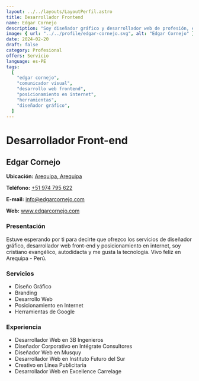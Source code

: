 ```yaml
---
layout: ../../layouts/LayoutPerfil.astro
title: Desarrollador Frontend
name: Edgar Cornejo
description: "Soy diseñador gráfico y desarrollador web de profesión, eterno alumno online, humano digital, moderno y feliz."
image: { url: "../../profile/edgar-cornejo.svg", alt: "Edgar Cornejo" }
date: 2024-02-20
draft: false
category: Profesional
offers: Servicio
language: es-PE
tags:
  [
    "edgar cornejo",
    "comunicador visual",
    "desarrollo web frontend",
    "posicionamiento en internet",
    "herramientas",
    "diseñador gráfico",
  ]
---
```


# Desarrollador Front-end

## Edgar Cornejo

<div class="contacto">
  <p><b>Ubicación:</b> <a href='https://goo.gl/maps/PGgz64rfsqz' title='Arequipa, Arequipa' target='_blank'>Arequipa, Arequipa</a></p>
  <p><b>Teléfono:</b> <a href="tel:+51974795622" title="+51974795622" target='_blank'>+51 974 795 622</a></p>
  <p><b>E-mail:</b> <a href="mailto:info@edgarcornejo.com" title="info@edgarcornejo.com" target='_blank'>info@edgarcornejo.com</a></p>
  <p><b>Web:</b> <a href='https://www.edgarcornejo.com' title='www.edgarcornejo.com' target='_blank'>www.edgarcornejo.com</a></p>
</div>

### Presentación

Estuve esperando por ti para decirte que ofrezco los servicios de diseñador gráfico, desarrollador web front-end y posicionamiento en internet, soy cristiano evangélico, autodidacta y me gusta la tecnología. Vivo feliz en Arequipa - Perú.

### Servicios

- Diseño Gráfico
- Branding
- Desarrollo Web
- Posicionamiento en Internet
- Herramientas de Google

### Experiencia

- Desarrollador Web en 3B Ingenieros
- Diseñador Corporativo en Intégrate Consultores
- Diseñador Web en Musquy
- Desarrollador Web en Instituto Futuro del Sur
- Creativo en Linea Publicitaria
- Desarrollador Web en Excellence Carrelage
